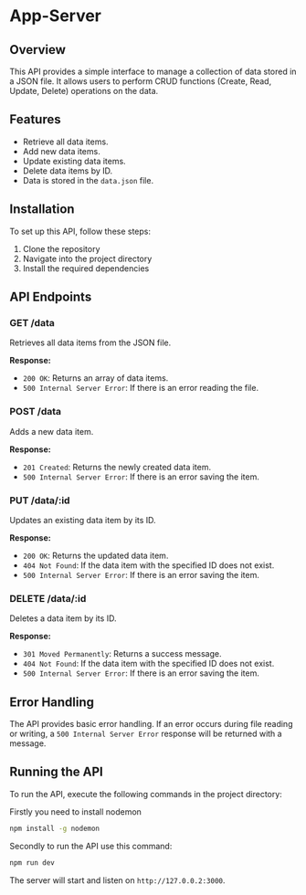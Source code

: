 # App-Server

## Overview

This API provides a simple interface to manage a collection of data stored in a JSON file. It allows users to perform CRUD functions (Create, Read, Update, Delete) operations on the data.

## Features

- Retrieve all data items.
- Add new data items.
- Update existing data items.
- Delete data items by ID.
- Data is stored in the `data.json` file.

## Installation

To set up this API, follow these steps:

1. Clone the repository
2. Navigate into the project directory
3. Install the required dependencies

## API Endpoints

### GET /data

Retrieves all data items from the JSON file.

**Response:**

- `200 OK`: Returns an array of data items.
- `500 Internal Server Error`: If there is an error reading the file.

### POST /data

Adds a new data item.

**Response:**

- `201 Created`: Returns the newly created data item.
- `500 Internal Server Error`: If there is an error saving the item.

### PUT /data/:id

Updates an existing data item by its ID.

**Response:**

- `200 OK`: Returns the updated data item.
- `404 Not Found`: If the data item with the specified ID does not exist.
- `500 Internal Server Error`: If there is an error saving the item.

### DELETE /data/:id

Deletes a data item by its ID.

**Response:**

- `301 Moved Permanently`: Returns a success message.
- `404 Not Found`: If the data item with the specified ID does not exist.
- `500 Internal Server Error`: If there is an error saving the item.

## Error Handling

The API provides basic error handling. If an error occurs during file reading or writing, a `500 Internal Server Error` response will be returned with a message.

## Running the API

To run the API, execute the following commands in the project directory:

Firstly you need to install nodemon

```bash
npm install -g nodemon
```

Secondly to run the API use this command:

```bash
npm run dev
```

The server will start and listen on `http://127.0.0.2:3000`.
